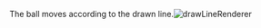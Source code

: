 The ball moves according to the drawn line.![drawLineRenderer](https://user-images.githubusercontent.com/57012503/174195821-f75e906a-ea7f-41b3-a034-01d3a86b0df0.png)
